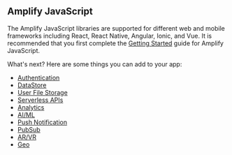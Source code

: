 ## Amplify JavaScript
The Amplify JavaScript libraries are supported for different web and mobile frameworks including React, React Native, Angular, Ionic, and Vue. It is recommended that you first complete the [Getting Started](~/start/start.md) guide for Amplify JavaScript.

What's next? Here are some things you can add to your app:

- [Authentication](~/lib/auth/getting-started.md)
- [DataStore](~/lib/datastore/getting-started.md)
- [User File Storage](~/lib/storage/getting-started.md)
- [Serverless APIs](~/lib/graphqlapi/getting-started.md)
- [Analytics](~/lib/analytics/getting-started.md)
- [AI/ML](~/lib/predictions/getting-started.md)
- [Push Notification](~/lib/push-notifications/getting-started.md)
- [PubSub](~/lib/pubsub/getting-started.md)
- [AR/VR](~/lib/xr/getting-started.md)
- [Geo](~/lib/geo/getting-started.md)
